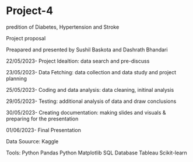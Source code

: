 # Project-4 

predition of Diabetes, Hypertension and Stroke 


Project proposal 

Preapared and presented by Sushil Baskota and Dashrath Bhandari


22/05/2023- Project Idealtion: data search and pre-discuss

23/05/2023- Data Fetching: data collection and data study and project planning


25/05/2023- Coding and data analysis: data cleaning, initinal analysis


29/05/2023- Testing: additional analysis of data and draw conclusions 

30/05/2023- Creating documentation: making slides and visuals & preparing for the presentation 

01/06/2023- Final Presentation 


Data Souurce: Kaggle

Tools: Python Pandas
       Python Matplotlib
       SQL Database
       Tableau
       Scikit-learn
       




